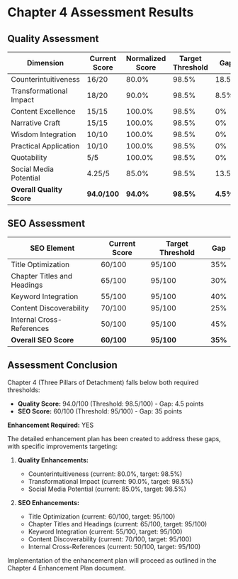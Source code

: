 # Chapter 4 Assessment Results

## Quality Assessment

| Dimension | Current Score | Normalized Score | Target Threshold | Gap |
|-----------|--------------|------------------|------------------|-----|
| Counterintuitiveness | 16/20 | 80.0% | 98.5% | 18.5% |
| Transformational Impact | 18/20 | 90.0% | 98.5% | 8.5% |
| Content Excellence | 15/15 | 100.0% | 98.5% | 0% |
| Narrative Craft | 15/15 | 100.0% | 98.5% | 0% |
| Wisdom Integration | 10/10 | 100.0% | 98.5% | 0% |
| Practical Application | 10/10 | 100.0% | 98.5% | 0% |
| Quotability | 5/5 | 100.0% | 98.5% | 0% |
| Social Media Potential | 4.25/5 | 85.0% | 98.5% | 13.5% |
| **Overall Quality Score** | **94.0/100** | **94.0%** | **98.5%** | **4.5%** |

## SEO Assessment

| SEO Element | Current Score | Target Threshold | Gap |
|-------------|--------------|------------------|-----|
| Title Optimization | 60/100 | 95/100 | 35% |
| Chapter Titles and Headings | 65/100 | 95/100 | 30% |
| Keyword Integration | 55/100 | 95/100 | 40% |
| Content Discoverability | 70/100 | 95/100 | 25% |
| Internal Cross-References | 50/100 | 95/100 | 45% |
| **Overall SEO Score** | **60/100** | **95/100** | **35%** |

## Assessment Conclusion

Chapter 4 (Three Pillars of Detachment) falls below both required thresholds:
- **Quality Score:** 94.0/100 (Threshold: 98.5/100) - Gap: 4.5 points
- **SEO Score:** 60/100 (Threshold: 95/100) - Gap: 35 points

**Enhancement Required:** YES

The detailed enhancement plan has been created to address these gaps, with specific improvements targeting:

1. **Quality Enhancements:**
   - Counterintuitiveness (current: 80.0%, target: 98.5%)
   - Transformational Impact (current: 90.0%, target: 98.5%)
   - Social Media Potential (current: 85.0%, target: 98.5%)

2. **SEO Enhancements:**
   - Title Optimization (current: 60/100, target: 95/100)
   - Chapter Titles and Headings (current: 65/100, target: 95/100)
   - Keyword Integration (current: 55/100, target: 95/100)
   - Content Discoverability (current: 70/100, target: 95/100)
   - Internal Cross-References (current: 50/100, target: 95/100)

Implementation of the enhancement plan will proceed as outlined in the Chapter 4 Enhancement Plan document.
